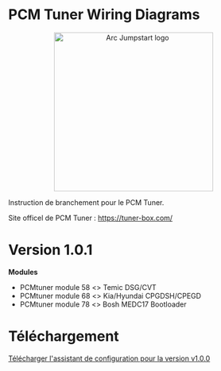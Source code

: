 # PCM Tuner Wiring Diagrams


<p align="center">
  <img src="https://i.ebayimg.com/images/g/yuwAAOSwd~xlq6du/s-l400.jpg" alt="Arc Jumpstart logo" width="320">
</p>

Instruction de branchement pour le PCM Tuner.

Site officel de PCM Tuner : https://tuner-box.com/

# Version 1.0.1
**Modules**
- PCMtuner module 58 <> Temic DSG/CVT
- PCMtuner module 68 <> Kia/Hyundai CPGDSH/CPEGD
- PCMtuner module 78 <> Bosh MEDC17 Bootloader

# Téléchargement

[Télécharger l'assistant de configuration pour la version v1.0.0](https://github.com/SelmanCity/PCM-Tuner-Wiring-Diagrams/releases/download/first/pcm-tuner-wiring-diagrams-setup.msi)
